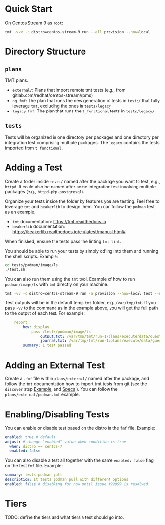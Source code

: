 # Quick Start

On Centos Stream 9 as `root`:


```sh
tmt -vvv -c distro=centos-stream-9 run --all provision --how=local
```

# Directory Structure

## `plans`

TMT plans.

* `external/`: Plans that import remote tmt tests (e.g., from gitlab.com/redhat/centos-stream/rpms)
* `ng.fmf`: The plan that runs the new generation of tests in `tests/` that fully leverage `tmt`, excluding the ones in `tests/legacy`
* `legacy.fmf`: The plan that runs the `t_functional` tests in `tests/legacy/`


## `tests`

Tests will be organized in one directory per packages and one directory per integration test comprising multiple packages.
The `legacy` contains the tests imported from `t_functional`.

# Adding a Test

Create a folder inside `tests/` named after the package you want to test, e.g., `httpd`. It could also be named after some integration test involving multiple packages (e.g., `httpd-php-postgresql`).

Organize your tests inside the folder by features you are testing. Feel free to leverage `tmt` and `beakerlib` to design them. You can follow the `podman` test as an example.

* `tmt` documentation: https://tmt.readthedocs.io
* `beakerlib` documentation: https://beakerlib.readthedocs.io/en/latest/manual.html#

When finished, ensure the tests pass the linting `tmt lint`.

You should be able to run your tests by simply cd'ing into them and running the shell scripts. Example:

```sh
cd tests/podman/image/ls
./test.sh
```

You can also run them using the `tmt` tool. Example of how to run `podman/image/ls` with `tmt` directly on your machine.

```sh
tmt -vv -c distro=centos-stream-9 run -a provision --how=local test --name /podman/image/ls
```

Test outputs will be in the default temp `tmt` folder, e.g. `/var/tmp/tmt`. If you pass `-vv` to the command as in the example above, you will get the full path to the output of each test. For example:

```yaml
    report
        how: display
            pass /tests/podman/image/ls
                output.txt: /var/tmp/tmt/run-1/plans/execute/data/guest/default-0/tests/podman/image/ls-1/output.txt
                journal.txt: /var/tmp/tmt/run-1/plans/execute/data/guest/default-0/tests/podman/image/ls-1/journal.txt
        summary: 1 test passed
```

# Adding an External Test

Create a `.fmf` file within `plans/external/` named after the package, and follow the `tmt` documentation how to import tmt tests from git (see the `discover` step [Example](https://tmt.readthedocs.io/en/stable/examples.html#plans), and [Specs](https://tmt.readthedocs.io/en/stable/spec/plans.html#spec-plans-discover) ). You can follow the `plans/external/podman.fmf` example.

# Enabling/Disabling Tests

You can enable or disable test based on the distro in the `fmf` file. Example:

```yaml
enabled: true # default
adjust: # change "enabled" value when condition is true
  when: distro == centos-7
  enabled: false
```

You can also disable a test all together with the same `enabled: false` flag on the test `fmf` file. Example:

```yaml
summary: tests podman pull
description: It tests podman pull with different options
enabled: false # disabling for now until issue #99999 is resolved
```

# Tiers

TODO: define the tiers and what tiers a test should go into.
